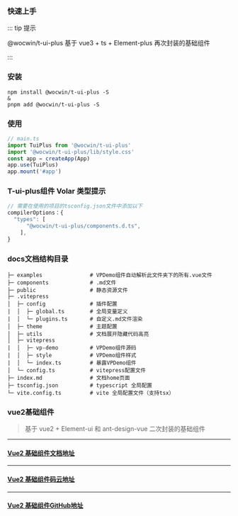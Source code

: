 ### 快速上手

::: tip 提示

@wocwin/t-ui-plus 基于 vue3 + ts + Element-plus 再次封装的基础组件

:::

### 安装

```bash:no-line-numbers
npm install @wocwin/t-ui-plus -S
&
pnpm add @wocwin/t-ui-plus -S
```


### 使用

```js
// main.ts
import TuiPlus from '@wocwin/t-ui-plus'
import '@wocwin/t-ui-plus/lib/style.css'
const app = createApp(App)
app.use(TuiPlus)
app.mount('#app')
```

### T-ui-plus组件 Volar 类型提示

```js
// 需要在使用的项目的tsconfig.json文件中添加以下
compilerOptions：{
  "types": [
      "@wocwin/t-ui-plus/components.d.ts",
    ],
}

```
### docs文档结构目录
```
├─ examples               # VPDemo组件自动解析此文件夹下的所有.vue文件
├─ components             # .md文件
├─ public                 # 静态资源文件
├─ .vitepress
│  ├─ config              # 插件配置
|  │  ├─ global.ts        # 全局变量定义
|  │  └─ plugins.ts       # 自定义.md文件渲染
│  ├─ theme               # 主题配置
│  ├─ utils               # 文档展开隐藏代码高亮
│  ├─ vitepress
|  │  ├─ vp-demo          # VPDemo组件源码
|  │  ├─ style            # VPDemo组件样式
|  │  └─ index.ts         # 暴露VPDemo组件
│  └─ config.ts           # vitepress配置文件
├─ index.md               # 文档home页面
├─ tsconfig.json          # typescript 全局配置
└─ vite.config.ts         # vite 全局配置文件（支持tsx）
```
### vue2基础组件
> 基于 vue2 + Element-ui 和 ant-design-vue 二次封装的基础组件
******
#### [Vue2 基础组件文档地址](https://wocwin.github.io/t-ui/)
******
#### [Vue2 基础组件码云地址](https://gitee.com/wocwin/t-ui)
******
#### [Vue2 基础组件GitHub地址](https://github.com/wocwin/t-ui)

